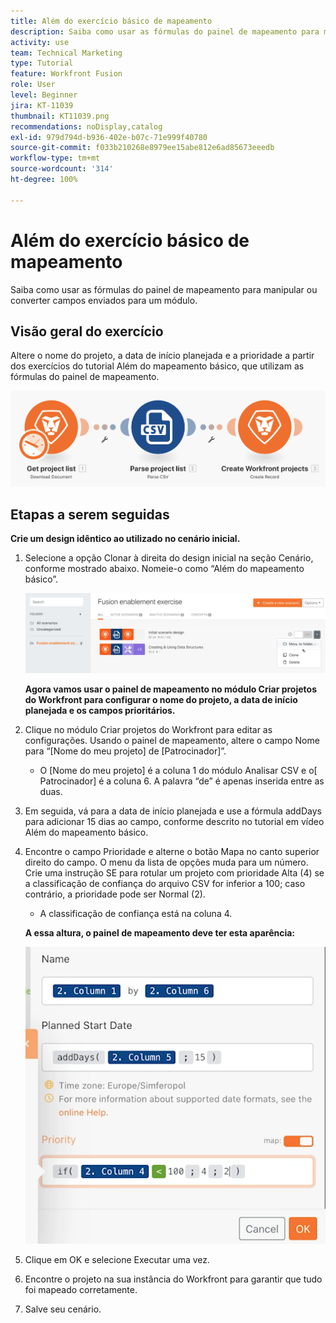 ```yaml
---
title: Além do exercício básico de mapeamento
description: Saiba como usar as fórmulas do painel de mapeamento para manipular ou converter campos enviados para um módulo.
activity: use
team: Technical Marketing
type: Tutorial
feature: Workfront Fusion
role: User
level: Beginner
jira: KT-11039
thumbnail: KT11039.png
recommendations: noDisplay,catalog
exl-id: 979d794d-b936-402e-b07c-71e999f40780
source-git-commit: f033b210268e8979ee15abe812e6ad85673eeedb
workflow-type: tm+mt
source-wordcount: '314'
ht-degree: 100%

---
```


# Além do exercício básico de mapeamento

Saiba como usar as fórmulas do painel de mapeamento para manipular ou converter campos enviados para um módulo.

## Visão geral do exercício

Altere o nome do projeto, a data de início planejada e a prioridade a partir dos exercícios do tutorial Além do mapeamento básico, que utilizam as fórmulas do painel de mapeamento.

![Além do mapeamento básico - Imagem 1](../12-exercises/assets/beyond-basic-mapping-walkthrough-1.png)

## Etapas a serem seguidas

**Crie um design idêntico ao utilizado no cenário inicial.**

1. Selecione a opção Clonar à direita do design inicial na seção Cenário, conforme mostrado abaixo. Nomeie-o como “Além do mapeamento básico”.

   ![Além do mapeamento básico - Imagem 2](../12-exercises/assets/beyond-basic-mapping-walkthrough-2.png)

   **Agora vamos usar o painel de mapeamento no módulo Criar projetos do Workfront para configurar o nome do projeto, a data de início planejada e os campos prioritários.**

1. Clique no módulo Criar projetos do Workfront para editar as configurações. Usando o painel de mapeamento, altere o campo Nome para “[Nome do meu projeto] de [Patrocinador]”.

   + O [Nome do meu projeto] é a coluna 1 do módulo Analisar CSV e o[ Patrocinador] é a coluna 6. A palavra “de” é apenas inserida entre as duas.

1. Em seguida, vá para a data de início planejada e use a fórmula addDays para adicionar 15 dias ao campo, conforme descrito no tutorial em vídeo Além do mapeamento básico.
1. Encontre o campo Prioridade e alterne o botão Mapa no canto superior direito do campo. O menu da lista de opções muda para um número. Crie uma instrução SE para rotular um projeto com prioridade Alta (4) se a classificação de confiança do arquivo CSV for inferior a 100; caso contrário, a prioridade pode ser Normal (2).

   + A classificação de confiança está na coluna 4.

   **A essa altura, o painel de mapeamento deve ter esta aparência:**

   ![Além do mapeamento básico - Imagem 3](../12-exercises/assets/beyond-basic-mapping-walkthrough-3.png)

1. Clique em OK e selecione Executar uma vez.
1. Encontre o projeto na sua instância do Workfront para garantir que tudo foi mapeado corretamente.
1. Salve seu cenário.
